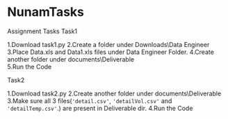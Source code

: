 # NunamTasks
Assignment Tasks
Task1

1.Download task1.py
2.Create a folder under Downloads\Data Engineer\
3.Place Data.xls and Data1.xls files under Data Engineer Folder.
4.Create another folder under documents\Deliverable\
5.Run the Code

Task2

1.Download task2.py
2.Create another folder under documents\Deliverable\
3.Make sure all 3 files(`'detail.csv'`, `'detailVol.csv'` and `'detailTemp.csv'`.) are present in Deliverable dir.
4.Run the Code
